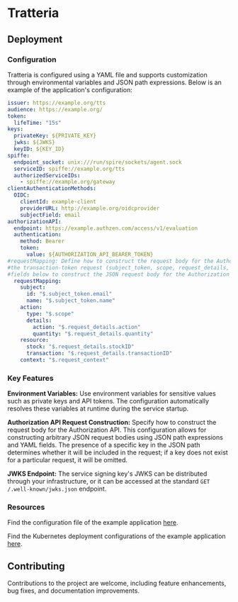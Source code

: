 # Tratteria


## Deployment
### Configuration
Tratteria is configured using a YAML file and supports customization through environmental variables and JSON path expressions. Below is an example of the application's configuration:

```yaml
issuer: https://example.org/tts
audience: https://example.org/
token:
  lifeTime: "15s"
keys:
  privateKey: ${PRIVATE_KEY}
  jwks: ${JWKS}
  keyID: ${KEY_ID}
spiffe:
  endpoint_socket: unix:///run/spire/sockets/agent.sock
  serviceID: spiffe://example.org/tts
  authorizedServiceIDs:
    - spiffe://example.org/gateway
clientAuthenticationMethods:
  OIDC:
    clientId: example-client
    providerURL: http://example.org/oidcprovider
    subjectField: email
authorizationAPI:
  endpoint: https://example.authzen.com/access/v1/evaluation
  authentication:
    method: Bearer
    token:
      value: ${AUTHORIZATION_API_BEARER_TOKEN}
#requestMapping: Define how to construct the request body for the Authorization API using JSON path expressions. This mapping pulls specific values from
#the transaction-token request (subject_token, scope, request_details, and request_context) using JSON path expression and assigns them to respective
#fields below to construct the JSON request body for the Authorization API.
  requestMapping:
    subject:
      id: "$.subject_token.email"
      name: "$.subject_token.name"
    action:
      type: "$.scope"
      details:
        action: "$.request_details.action"
        quantity: "$.request_details.quantity"
    resource:
      stock: "$.request_details.stockID"
      transaction: "$.request_details.transactionID"
    context: "$.request_context"
```

### Key Features
**Environment Variables:** Use environment variables for sensitive values such as private keys and API tokens. The configuration automatically resolves these variables at runtime during the service startup.

**Authorization API Request Construction:** Specify how to construct the request body for the Authorization API. This configuration allows for constructing arbitrary JSON request bodies using JSON path expressions and YAML fields. The presence of a specific key in the JSON path determines whether it will be included in the request; if a key does not exist for a particular request, it will be omitted.

**JWKS Endpoint:** The service signing key's JWKS can be distributed through your infrastructure, or it can be accessed at the standard `GET /.well-known/jwks.json` endpoint.


### Resources
Find the configuration file of the example application [here](https://github.com/SGNL-ai/Tratteria/tree/main/example-application/deployments/kubernetes/tratteria/configs/config.yaml).

Find the Kubernetes deployment configurations of the example application [here](https://github.com/SGNL-ai/Tratteria/tree/main/example-application/deployments/kubernetes/tratteria/configs/config.yaml).


## Contributing
Contributions to the project are welcome, including feature enhancements, bug fixes, and documentation improvements.